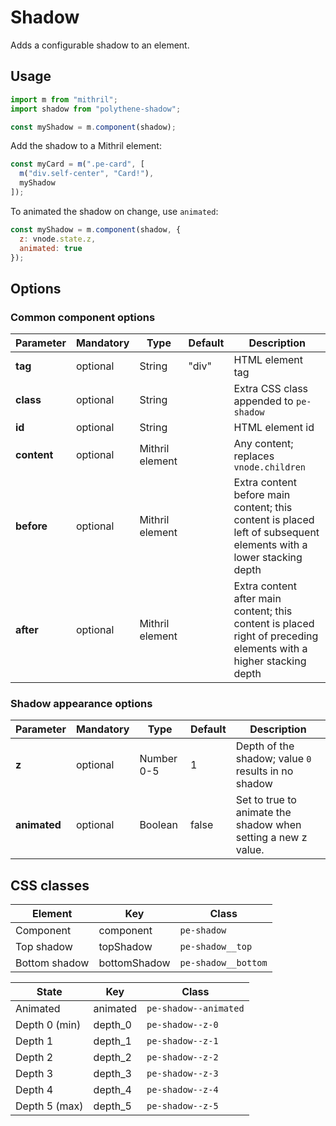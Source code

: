# Shadow

Adds a configurable shadow to an element.



## Usage

~~~javascript
import m from "mithril";
import shadow from "polythene-shadow";

const myShadow = m.component(shadow);
~~~

Add the shadow to a Mithril element:

~~~javascript
const myCard = m(".pe-card", [
  m("div.self-center", "Card!"),
  myShadow
]);
~~~

To animated the shadow on change, use `animated`:

~~~javascript
const myShadow = m.component(shadow, {
  z: vnode.state.z,
  animated: true
});
~~~



## Options

### Common component options

| **Parameter** |  **Mandatory** | **Type** | **Default** | **Description** |
| ------------- | -------------- | -------- | ----------- | --------------- |
| **tag** | optional | String | "div" | HTML element tag |
| **class** | optional | String |  | Extra CSS class appended to `pe-shadow` |
| **id** | optional | String | | HTML element id |
| **content**   | optional | Mithril element |  | Any content; replaces `vnode.children`  |
| **before**    | optional | Mithril element | | Extra content before main content; this content is placed left of subsequent elements with a lower stacking depth |
| **after**     | optional | Mithril element | | Extra content after main content; this content is placed right of preceding elements with a higher stacking depth |

### Shadow appearance options

| **Parameter** |  **Mandatory** | **Type** | **Default** | **Description** |
| ------------- | -------------- | -------- | ----------- | --------------- |
| **z** | optional | Number 0-5 | 1 | Depth of the shadow; value `0` results in no shadow |
| **animated** | optional | Boolean | false | Set to true to animate the shadow when setting a new z value. |



## CSS classes

| **Element**     | **Key**         | **Class**       |
| --------------- | --------------- | --------------- |
| Component       | component       | `pe-shadow` |
| Top shadow      | topShadow       | `pe-shadow__top` |
| Bottom shadow   | bottomShadow    | `pe-shadow__bottom` |

| **State**       | **Key**         | **Class**       |
| --------------- | --------------- | --------------- |
| Animated        | animated        | `pe-shadow--animated` |
| Depth 0 (min)   | depth_0         | `pe-shadow--z-0` |
| Depth 1         | depth_1         | `pe-shadow--z-1` |
| Depth 2         | depth_2         | `pe-shadow--z-2` |
| Depth 3         | depth_3         | `pe-shadow--z-3` |
| Depth 4         | depth_4         | `pe-shadow--z-4` |
| Depth 5 (max)   | depth_5         | `pe-shadow--z-5` |

